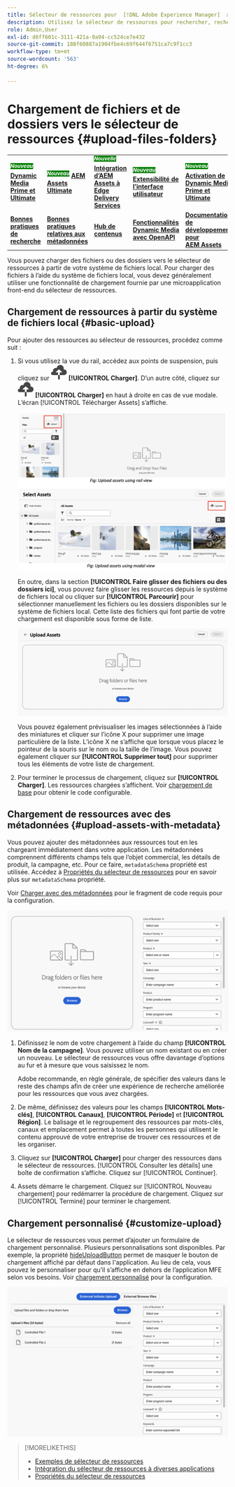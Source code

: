 ```yaml
---
title: Sélecteur de ressources pour  [!DNL Adobe Experience Manager]  as a  [!DNL Cloud Service]
description: Utilisez le sélecteur de ressources pour rechercher, rechercher et récupérer les métadonnées et les rendus des ressources dans votre application.
role: Admin,User
exl-id: d6ff601c-3111-421a-9a94-cc524ce7e432
source-git-commit: 188f60887a1904fbe4c69f644f6751ca7c9f1cc3
workflow-type: tm+mt
source-wordcount: '563'
ht-degree: 6%

---
```


# Chargement de fichiers et de dossiers vers le sélecteur de ressources {#upload-files-folders}

<table>
    <tr>
        <td>
            <sup style= "background-color:#008000; color:#FFFFFF; font-weight:bold"><i>Nouveau</i></sup> <a href="/help/assets/dynamic-media/dm-prime-ultimate.md"><b>Dynamic Media Prime et Ultimate</b></a>
        </td>
        <td>
            <sup style= "background-color:#008000; color:#FFFFFF; font-weight:bold"><i>Nouveau</i></sup> <a href="/help/assets/assets-ultimate-overview.md"><b>AEM Assets Ultimate</b></a>
        </td>
        <td>
            <sup style= "background-color:#008000; color:#FFFFFF; font-weight:bold"><i>Nouvelle</i></sup> <a href="/help/assets/integrate-aem-assets-edge-delivery-services.md"><b>Intégration d’AEM Assets à Edge Delivery Services</b></a>
        </td>
        <td>
            <sup style= "background-color:#008000; color:#FFFFFF; font-weight:bold"><i>Nouveau</i></sup> <a href="/help/assets/aem-assets-view-ui-extensibility.md"><b>Extensibilité de l’interface utilisateur</b></a>
        </td>
          <td>
            <sup style= "background-color:#008000; color:#FFFFFF; font-weight:bold"><i>Nouveau</i></sup> <a href="/help/assets/dynamic-media/enable-dynamic-media-prime-and-ultimate.md"><b>Activation de Dynamic Media Prime et Ultimate</b></a>
        </td>
    </tr>
    <tr>
        <td>
            <a href="/help/assets/search-best-practices.md"><b>Bonnes pratiques de recherche</b></a>
        </td>
        <td>
            <a href="/help/assets/metadata-best-practices.md"><b>Bonnes pratiques relatives aux métadonnées</b></a>
        </td>
        <td>
            <a href="/help/assets/product-overview.md"><b>Hub de contenus</b></a>
        </td>
        <td>
            <a href="/help/assets/dynamic-media-open-apis-overview.md"><b>Fonctionnalités Dynamic Media avec OpenAPI</b></a>
        </td>
        <td>
            <a href="https://developer.adobe.com/experience-cloud/experience-manager-apis/"><b>Documentation de développement pour AEM Assets</b></a>
        </td>
    </tr>
</table>

Vous pouvez charger des fichiers ou des dossiers vers le sélecteur de ressources à partir de votre système de fichiers local. Pour charger des fichiers à l’aide du système de fichiers local, vous devez généralement utiliser une fonctionnalité de chargement fournie par une microapplication front-end du sélecteur de ressources.

## Chargement de ressources à partir du système de fichiers local {#basic-upload}

Pour ajouter des ressources au sélecteur de ressources, procédez comme suit :

1. Si vous utilisez la vue du rail, accédez aux points de suspension, puis cliquez sur ![icône de chargement](assets/upload-icon.svg) **[!UICONTROL Charger]**. D’un autre côté, cliquez sur ![icône de chargement](assets/upload-icon.svg) **[!UICONTROL Charger]** en haut à droite en cas de vue modale. L’écran [!UICONTROL Télécharger Assets] s’affiche.

   ![Chargement de ressources dans le sélecteur de ressources](assets/upload-assets.png)

   En outre, dans la section **[!UICONTROL Faire glisser des fichiers ou des dossiers ici]**, vous pouvez faire glisser les ressources depuis le système de fichiers local ou cliquer sur **[!UICONTROL Parcourir]** pour sélectionner manuellement les fichiers ou les dossiers disponibles sur le système de fichiers local. Cette liste des fichiers qui font partie de votre chargement est disponible sous forme de liste.

   ![Chargement de base de ressources dans le sélecteur de ressources](assets/basic-upload.png)

   Vous pouvez également prévisualiser les images sélectionnées à l’aide des miniatures et cliquer sur l’icône X pour supprimer une image particulière de la liste. L’icône X ne s’affiche que lorsque vous placez le pointeur de la souris sur le nom ou la taille de l’image. Vous pouvez également cliquer sur **[!UICONTROL Supprimer tout]** pour supprimer tous les éléments de votre liste de chargement.

1. Pour terminer le processus de chargement, cliquez sur **[!UICONTROL Charger]**. Les ressources chargées s’affichent. Voir [chargement de base](/help/assets/asset-selector-customization.md#basic-upload) pour obtenir le code configurable.

## Chargement de ressources avec des métadonnées {#upload-assets-with-metadata}

Vous pouvez ajouter des métadonnées aux ressources tout en les chargeant immédiatement dans votre application. Les métadonnées comprennent différents champs tels que l’objet commercial, les détails de produit, la campagne, etc. Pour ce faire, `metadataSchema` propriété est utilisée. Accédez à [Propriétés du sélecteur de ressources](/help/assets/asset-selector-properties.md) pour en savoir plus sur `metadataSchema` propriété.

Voir [Charger avec des métadonnées](/help/assets/asset-selector-customization.md#upload-with-metadata) pour le fragment de code requis pour la configuration.

![chargement de ressources avec des métadonnées](assets/upload-with-metadata.png)

1. Définissez le nom de votre chargement à l’aide du champ **[!UICONTROL Nom de la campagne]**. Vous pouvez utiliser un nom existant ou en créer un nouveau. Le sélecteur de ressources vous offre davantage d’options au fur et à mesure que vous saisissez le nom.

   Adobe recommande, en règle générale, de spécifier des valeurs dans le reste des champs afin de créer une expérience de recherche améliorée pour les ressources que vous avez chargées.

1. De même, définissez des valeurs pour les champs **[!UICONTROL Mots-clés]**, **[!UICONTROL Canaux]**, **[!UICONTROL Période]** et **[!UICONTROL Région]**. Le balisage et le regroupement des ressources par mots-clés, canaux et emplacement permet à toutes les personnes qui utilisent le contenu approuvé de votre entreprise de trouver ces ressources et de les organiser.

1. Cliquez sur **[!UICONTROL Charger]** pour charger des ressources dans le sélecteur de ressources. [!UICONTROL Consulter les détails] une boîte de confirmation s’affiche. Cliquez sur [!UICONTROL Continuer].

1. Assets démarre le chargement. Cliquez sur [!UICONTROL Nouveau chargement] pour redémarrer la procédure de chargement. Cliquez sur [!UICONTROL Terminé] pour terminer le chargement.


## Chargement personnalisé {#customize-upload}

Le sélecteur de ressources vous permet d’ajouter un formulaire de chargement personnalisé. Plusieurs personnalisations sont disponibles. Par exemple, la propriété [hideUploadButton](/help/assets/asset-selector-properties.md) permet de masquer le bouton de chargement affiché par défaut dans l&#39;application. Au lieu de cela, vous pouvez le personnaliser pour qu’il s’affiche en dehors de l’application MFE selon vos besoins. Voir [chargement personnalisé](/help/assets/asset-selector-customization.md#customized-upload) pour la configuration.

![Chargement personnalisé](assets/customized-upload.png)

>[!MORELIKETHIS]
>
>* [Exemples de sélecteur de ressources](/help/assets/asset-selector-examples.md)
>* [Intégration du sélecteur de ressources à diverses applications](/help/assets/integrate-asset-selector.md)
>* [Propriétés du sélecteur de ressources](/help/assets/asset-selector-properties.md)
